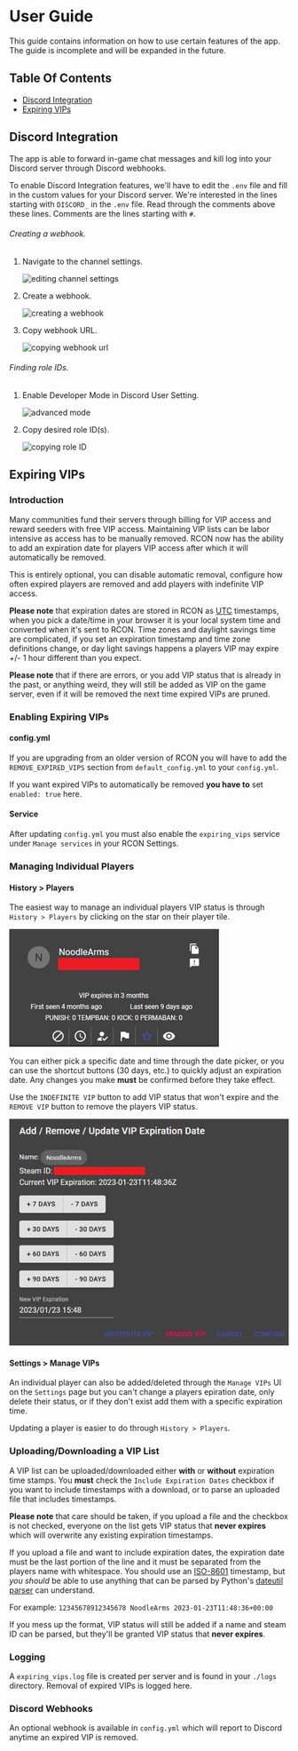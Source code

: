 # User Guide

This guide contains information on how to use certain features of the app.
The guide is incomplete and will be expanded in the future.

## Table Of Contents

* [Discord Integration](#Discord-Integration)
* [Expiring VIPs](#expiring-vips)

## Discord Integration

The app is able to forward in-game chat messages and kill log into your
Discord server through Discord webhooks.

To enable Discord Integration features, we'll have to edit the `.env` file
and fill in the custom values for your Discord server.
We're interested in the lines starting with `DISCORD_` in the `.env` file.
Read through the comments above these lines. Comments are the lines starting with `#`.

###### Creating a webhook.

1. Navigate to the channel settings.

    ![editing channel settings](images/userguide_discord_edit_channel.png)

2. Create a webhook.

    ![creating a webhook](images/userguide_discord_create_webhook.png)
    
3. Copy webhook URL.

    ![copying webhook url](images/userguide_discord_copy_webhook_url.png)

###### Finding role IDs.

1. Enable Developer Mode in Discord User Setting.

    ![advanced mode](images/userguide_discord_advanced_mode.png)
    
2. Copy desired role ID(s).

    ![copying role ID](images/userguide_discord_get_copy_role_id.png)


## Expiring VIPs
### Introduction
Many communities fund their servers through billing for VIP access and reward seeders with free VIP access. Maintaining VIP lists can be labor intensive as access has to be manually removed. RCON now has the ability to add an expiration date for players VIP access after which it will automatically be removed.

This is entirely optional, you can disable automatic removal, configure how often expired players are removed and add players with indefinite VIP access.

**Please note** that expiration dates are stored in RCON as [UTC](https://en.wikipedia.org/wiki/Coordinated_Universal_Time) timestamps, when you pick a date/time in your browser it is your local system time and converted when it's sent to RCON. Time zones and daylight savings time are complicated, if you set an expiration timestamp and time zone definitions change, or day light savings happens a players VIP may expire +/- 1 hour different than you expect.

**Please note** that if there are errors, or you add VIP status that is already in the past, or anything weird, they will still be added as VIP on the game server, even if it will be removed the next time expired VIPs are pruned.

### Enabling Expiring VIPs
#### config.yml
If you are upgrading from an older version of RCON you will have to add the `REMOVE_EXPIRED_VIPS` section from `default_config.yml` to your `config.yml`.

If you want expired VIPs to automatically be removed **you have to** set `enabled: true` here.
#### Service
After updating `config.yml` you must also enable the `expiring_vips` service under `Manage services` in your RCON Settings.

### Managing Individual Players
#### History > Players
The easiest way to manage an individual players VIP status is through `History > Players` by clicking on the star on their player tile.

![player_tile](images/userguide_vip_player.png)

You can either pick a specific date and time through the date picker, or you can use the shortcut buttons (30 days, etc.) to quickly adjust an expiration date. Any changes you make **must** be confirmed before they take effect.

Use the `INDEFINITE VIP` button to add VIP status that won't expire and the `REMOVE VIP` button to remove the players VIP status.

![player_dialog](images/userguide_vip_dialog.png)
#### Settings > Manage VIPs
An individual player can also be added/deleted through the `Manage VIPs` UI on the `Settings` page but you can't change a players epiration date, only delete their status, or if they don't exist add them with a specific expiration time.

Updating a player is easier to do through `History > Players`.
### Uploading/Downloading a VIP List
A VIP list can be uploaded/downloaded either **with** or **without** expiration time stamps.  You **must** check the `Include Expiration Dates` checkbox if you want to include timestamps with a download, or to parse an uploaded file that includes timestamps.

**Please note** that care should be taken, if you upload a file and the checkbox is not checked, everyone on the list gets VIP status that **never expires** which will overwrite any existing expiration timestamps.

If you upload a file and want to include expiration dates, the expiration date must be the last portion of the line and it must be separated from the players name with whitespace. You should use an [ISO-8601](https://en.wikipedia.org/wiki/ISO_8601) timestamp, but *you should* be able to use anything that can be parsed by Python's [dateutil parser](https://dateutil.readthedocs.io/en/stable/parser.html) can understand.

For example: `12345678912345678 NoodleArms 2023-01-23T11:48:36+00:00`

If you mess up the format, VIP status will still be added if a name and steam ID can be parsed, but they'll be granted VIP status that **never expires**.

### Logging
A `expiring_vips.log` file is created per server and is found in your `./logs` directory. Removal of expired VIPs is logged here.
### Discord Webhooks
An optional webhook is available in `config.yml` which will report to Discord anytime an expired VIP is removed.